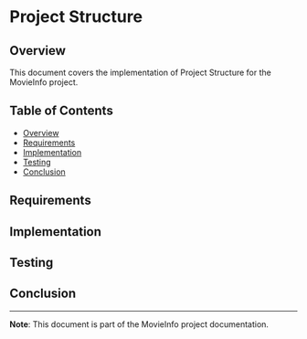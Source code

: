 ﻿# Project Structure

## Overview

This document covers the implementation of Project Structure for the MovieInfo project.

## Table of Contents

- [Overview](#overview)
- [Requirements](#requirements)
- [Implementation](#implementation)
- [Testing](#testing)
- [Conclusion](#conclusion)

## Requirements

<!-- Add requirements here -->

## Implementation

<!-- Add implementation details here -->

## Testing

<!-- Add testing information here -->

## Conclusion

<!-- Add conclusion here -->

---

**Note**: This document is part of the MovieInfo project documentation.
